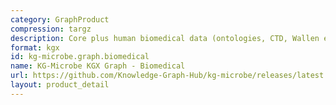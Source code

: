 ```yaml
---
category: GraphProduct
compression: targz
description: Core plus human biomedical data (ontologies, CTD, Wallen et al)
format: kgx
id: kg-microbe.graph.biomedical
name: KG-Microbe KGX Graph - Biomedical
url: https://github.com/Knowledge-Graph-Hub/kg-microbe/releases/latest
layout: product_detail
---
```

